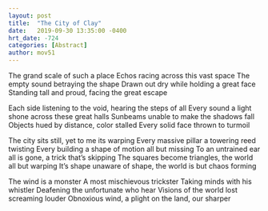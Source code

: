```yaml
---
layout: post
title:  "The City of Clay"
date:   2019-09-30 13:35:00 -0400
hrt_date: -724
categories: [Abstract]
author: mov51
---
```

The grand scale of such a place
Echos racing across this vast space
The empty sound betraying the shape
Drawn out dry while holding a great face
Standing tall and proud, facing the great escape

Each side listening to the void, hearing the steps of all
Every sound a light shone across these great halls
Sunbeams unable to make the shadows fall
Objects hued by distance, color stalled
Every solid face thrown to turmoil

The city sits still, yet to me its warping
Every massive pillar a towering reed twisting
Every building a shape of motion all but missing
To an untrained ear all is gone, a trick that’s skipping
The squares become triangles, the world all but warping
It’s shape unaware of shape, the world is but chaos forming

The wind is a monster
A most mischievous trickster
Taking minds with his whistler
Deafening the unfortunate who hear
Visions of the world lost screaming louder
Obnoxious wind, a plight on the land, our sharper